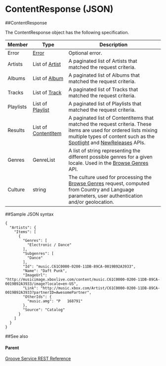 # ContentResponse (JSON)   

##ContentResponse


The ContentResponse object has the following specification.

| **Member** | **Type**                                                             | **Description**                                                                                                                                                                                                                                                                                                             |
|------------|----------------------------------------------------------------------|-----------------------------------------------------------------------------------------------------------------------------------------------------------------------------------------------------------------------------------------------------------------------------------------------------------------------------|
| Error      | [Error](../Endpointdocumentation/JSON_Error.htm)                     | Optional error.                                                                                                                                                                                                                                                                                                             |
| Artists    | List of [Artist](../Endpointdocumentation/JSON_Artist.htm)           | A paginated list of Artists that matched the request criteria.                                                                                                                                                                                                                                                              |
| Albums     | List of [Album](../Endpointdocumentation/JSON_Album.htm)             | A paginated list of Albums that matched the request criteria.                                                                                                                                                                                                                                                               |
| Tracks     | List of [Track](../Endpointdocumentation/JSON_Track.htm)             | A paginated list of Tracks that matched the request criteria.                                                                                                                                                                                                                                                               |
| Playlists  | List of [Playlist](../Endpointdocumentation/JSON_Playlist.htm)       | A paginated list of Playlists that matched the request criteria.                                                                                                                                                                                                                                                            |
| Results    | List of [ContentItem](../Endpointdocumentation/JSON_ContentItem.htm) | A paginated list of ContentItems that matched the request criteria. These items are used for ordered lists mixing multiple types of content such as the [Spotlight](../Endpointdocumentation/URI_ContentNamespaceSpotlightGET.htm) and [NewReleases](../Endpointdocumentation/URI_ContentNamespaceNewreleasesGET.htm) APIs. |
| Genres     | GenreList                                                            | A list of string representing the different possible genres for a given locale. Used in the [Browse Genres](../Endpointdocumentation/URI_ContentNamespaceCatalogGenresGET.htm) API.                                                                                                                                         |
| Culture    | string                                                               | The culture used for processing the [Browse Genres](../Endpointdocumentation/URI_ContentNamespaceCatalogGenresGET.htm) request, computed from Country and Language parameters, user authentication and/or geolocation.                                                                                                      |

##Sample JSON syntax

```
{
  "Artists": {
    "Items": [
      {
        "Genres": [
          "Electronic / Dance"
        ],
        "Subgenres": [
          "Dance"
        ],
        "Id": "music.C61C0000-0200-11DB-89CA-0019B92A3933",
        "Name": "Daft Punk",
        "ImageUrl": "http://musicimage.xboxlive.com/content/music.C61C0000-0200-11DB-89CA-0019B92A3933/image?locale=en-US",
        "Link": "http://music.xbox.com/Artist/C61C0000-0200-11DB-89CA-0019B92A3933?partnerID=AwesomePartner",
        "OtherIds": {
          "music.amg": "P   168791"
        },
        "Source": "Catalog"
      }
    ]
  }
}
```
##See also


#### Parent

[Groove Service REST Reference](Groove%20Service%20REST%20Reference.md)

